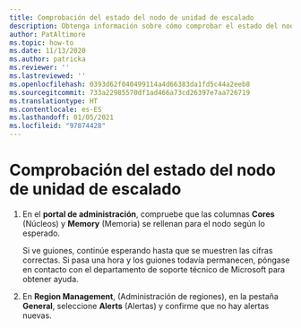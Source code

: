 ```yaml
---
title: Comprobación del estado del nodo de unidad de escalado
description: Obtenga información sobre cómo comprobar el estado del nodo de unidad de escalado.
author: PatAltimore
ms.topic: how-to
ms.date: 11/13/2020
ms.author: patricka
ms.reviewer: ''
ms.lastreviewed: ''
ms.openlocfilehash: 0393d62f040499114a4d66383da1fd5c44a2eeb8
ms.sourcegitcommit: 733a22985570df1ad466a73cd26397e7aa726719
ms.translationtype: HT
ms.contentlocale: es-ES
ms.lasthandoff: 01/05/2021
ms.locfileid: "97874428"
---
```

# <a name="verifying-scale-unit-node-health"></a>Comprobación del estado del nodo de unidad de escalado

1.  En el **portal de administración**, compruebe que las columnas **Cores** (Núcleos) y **Memory** (Memoria) se rellenan para el nodo según lo esperado.
    
    Si ve guiones, continúe esperando hasta que se muestren las cifras correctas. Si pasa una hora y los guiones todavía permanecen, póngase en contacto con el departamento de soporte técnico de Microsoft para obtener ayuda.
    
2.  En **Region Management**, (Administración de regiones), en la pestaña **General**, seleccione **Alerts** (Alertas) y confirme que no hay alertas nuevas.
    
